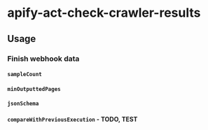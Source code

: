 # apify-act-check-crawler-results


## Usage


### Finish webhook data

#### `sampleCount`


#### `minOutputtedPages`


#### `jsonSchema`


#### `compareWithPreviousExecution` - TODO, TEST


